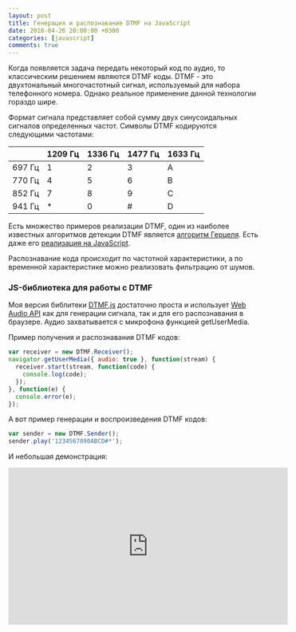 ```yaml
---
layout: post
title: Генерация и распознавание DTMF на JavaScript
date: 2018-04-26 20:00:00 +0300
categories: [javascript]
comments: true
---
```


Когда появляется задача передать некоторый код по аудио, то классическим решением являются DTMF коды. DTMF - это двухтональный многочастотный сигнал, используемый для набора телефонного номера. Однако реальное применение данной технологии гораздо шире.

Формат сигнала представляет собой сумму двух синусоидальных сигналов определенных частот. Символы DTMF кодируются следующими частотами:

|        | 1209 Гц | 1336 Гц | 1477 Гц | 1633 Гц |
|--------|---------|---------|---------|---------|
| 697 Гц | 1       | 2       | 3       | A       |
| 770 Гц | 4       | 5       | 6       | B       |
| 852 Гц | 7       | 8       | 9       | C       |
| 941 Гц | *       | 0       | #       | D       |

Есть множество примеров реализации DTMF, один из наиболее известных алгоритмов детекции DTMF является [алгоритм Герцеля](https://ru.wikipedia.org/wiki/%D0%90%D0%BB%D0%B3%D0%BE%D1%80%D0%B8%D1%82%D0%BC_%D0%93%D1%91%D1%80%D1%86%D0%B5%D0%BB%D1%8F). Есть даже его [реализация на JavaScript](https://github.com/Ravenstine/goertzeljs).

Распознавание кода происходит по частотной характеристики, а по временной характеристике можно реализовать фильтрацию от шумов.

<!--more-->

### JS-библиотека для работы с DTMF

Моя версия библитеки [DTMF.js](https://github.com/meefik/dtmf.js) достаточно проста и использует [Web Audio API](https://developer.mozilla.org/en-US/docs/Web/API/Web_Audio_API) как для генерации сигнала, так и для его распознавания в браузере. Аудио захватывается с микрофона функцией getUserMedia.

Пример получения и распознавания DTMF кодов:

```js
var receiver = new DTMF.Receiver();
navigator.getUserMedia({ audio: true }, function(stream) {
  receiver.start(stream, function(code) {
    console.log(code);
  });
}, function(e) {
  console.error(e);
});
```

А вот пример генерации и воспроизведения DTMF кодов:

```js
var sender = new DTMF.Sender();
sender.play('1234567890ABCD#*');
```

И небольшая демонстрация:

<iframe width="560" height="315" src="https://www.youtube.com/embed/OS6yIiq_Cp8" frameborder="0" allow="accelerometer; autoplay; encrypted-media; gyroscope; picture-in-picture" allowfullscreen></iframe>

